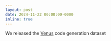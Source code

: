 ```yaml
---
layout: post
date: 2024-11-22 00:00:00-0000
inline: true
---
```


We released the [Venus](https://github.com/Elfsong/Venus) code generation dataset
